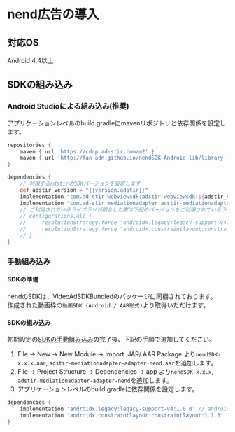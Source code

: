 # nend広告の導入

## 対応OS

Android 4.4以上

## SDKの組み込み

### Android Studioによる組み込み(推奨)
アプリケーションレベルのbuild.gradleにmavenリポジトリと依存関係を設定します。

```groovy hl_lines="6 16"
repositories {
    maven { url 'https://cdnp.ad-stir.com/m2' }
    maven { url 'http://fan-adn.github.io/nendSDK-Android-lib/library' }
}

dependencies {
    // 利用するadstirのSDKバージョンを設定します
    def adstir_version = "{{version.adstir}}"
    implementation "com.ad-stir.webviewsdk:adstir-webviewsdk:${adstir_version}"
    implementation "com.ad-stir.mediationadapter:adstir-mediationadapter-nend:${adstir_version}"
    // ご利用されているライブラリが競合した際は下記のバージョンをご利用されているライブラリのバージョンへ書き換えてください。
    // configurations.all {
    //     resolutionStrategy.force "androidx.legacy:legacy-support-v4:x.x.x"
    //     resolutionStrategy.force "androidx.constraintlayout:constraintlayout:x.x.x"
    // }
}
```

### 手動組み込み
#### SDKの準備
nendのSDKは、VideoAdSDKBundledのパッケージに同梱されております。  
作成された動画枠の`動画SDK (Android / AAR形式)`より取得いただけます。

#### SDKの組み込み
初期設定の[SDKの手動組み込み](../init/manual_integration.md)の完了後、下記の手順で追加してください。

1. File -> New -> New Module -> Import .JAR/.AAR Package より`nendSDK-x.x.x.aar`, `adstir-mediationadapter-adapter-nend.aar`を追加します。
2. File -> Project Structure -> Dependencies -> app より`nendSDK-x.x.x`, `adstir-mediationadapter-adapter-nend`を追加します。
3. アプリケーションレベルのbuild.gradleに依存関係を設定します。

```groovy hl_lines="1 4"
dependencies {
    implementation 'androidx.legacy:legacy-support-v4:1.0.0' // androidx.appcompatが定義済みの場合は不要
    implementation 'androidx.constraintlayout:constraintlayout:1.1.3'
}
```
